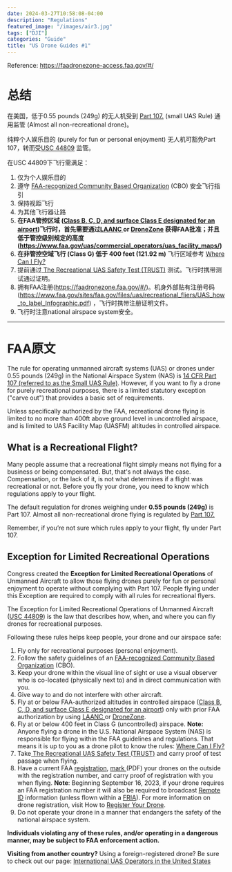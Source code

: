 ```yaml
---
date: 2024-03-27T10:58:08-04:00
description: "Regulations"
featured_image: "/images/air3.jpg"
tags: ["DJI"]
categories: "Guide"
title: "US Drone Guides #1"
---
```


Reference: https://faadronezone-access.faa.gov/#/



# 总结

在美国，低于0.55 pounds (249g) 的无人机受到 [Part 107.](https://www.faa.gov/uas/commercial_operators) (small UAS Rule) 通用监管 (Almost all non-recreational drone)。

纯粹个人娱乐目的 (purely for fun or personal enjoyment) 无人机可豁免Part 107，转而受[USC 44809](https://uscode.house.gov/view.xhtml?req=granuleid:USC-prelim-title49-section44809&num=0&edition=prelim) 监管。

在USC 44809下飞行需满足：

1. 仅为个人娱乐目的
2. 遵守 [FAA-recognized Community Based Organization](https://www.faa.gov/uas/recreationalfliers/faa-recognized-community-based-organizations) (CBO) 安全飞行指引
3. 保持视距飞行
4. 为其他飞行器让路
5. **在FAA管控区域 ([Class B, C, D, and surface Class E designated for an airport](https://www.faa.gov/uas/recreational_fliers/where_can_i_fly/airspace_101))飞行时，首先需要通过[LAANC ](https://www.faa.gov/uas/programs_partnerships/data_exchange)or [DroneZone](https://faadronezone.faa.gov/#/) 获得FAA批准；并且低于管控级别规定的高度(https://www.faa.gov/uas/commercial_operators/uas_facility_maps/)**
6. **在非管控空域飞行 (Class G) 低于 400 feet (121.92 m)**   飞行区域参考 [Where Can I Fly?](https://www.faa.gov/uas/getting_started/where_can_i_fly) 
7. 提前通过[ The Recreational UAS Safety Test (TRUST)](https://www.faa.gov/uas/recreational_fliers/knowledge_test_updates) 测试。飞行时携带测试通过证明。
8. 拥有FAA注册(https://faadronezone.faa.gov/#/)。机身外部贴有注册号码 (https://www.faa.gov/sites/faa.gov/files/uas/recreational_fliers/UAS_how_to_label_Infographic.pdf) ，飞行时携带注册证明文件。
9. 飞行时注意national airspace system安全。

***

# FAA原文

The rule for operating unmanned aircraft systems (UAS) or drones under 0.55 pounds (249g) in the National Airspace System (NAS) is [14 CFR Part 107 (referred to as the Small UAS Rule)](https://www.faa.gov/uas/commercial_operators). However, if you want to fly a drone for purely recreational purposes, there is a limited statutory exception ("carve out") that provides a basic set of requirements.

Unless specifically authorized by the FAA, recreational drone flying is limited to no more than 400ft above ground level in uncontrolled airspace, and is limited to UAS Facility Map (UASFM) altitudes in controlled airspace.

## What is a Recreational Flight?

Many people assume that a recreational flight simply means not flying for a business or being compensated. But, that's not always the case. Compensation, or the lack of it, is not what determines if a flight was recreational or not. Before you fly your drone, you need to know which regulations apply to your flight.

The default regulation for drones weighing under **0.55 pounds (249g)** is Part 107. Almost all non-recreational drone flying is regulated by [Part 107.](https://www.faa.gov/uas/commercial_operators)

Remember, if you’re not sure which rules apply to your flight, fly under Part 107.



## Exception for Limited Recreational Operations

Congress created the **Exception for Limited Recreational Operations** of Unmanned Aircraft to allow those flying drones purely for fun or personal enjoyment to operate without complying with Part 107. People flying under this Exception are required to comply with all rules for recreational flyers.

The Exception for Limited Recreational Operations of Unmanned Aircraft ([USC 44809](https://uscode.house.gov/view.xhtml?req=granuleid:USC-prelim-title49-section44809&num=0&edition=prelim)) is the law that describes how, when, and where you can fly drones for recreational purposes.

Following these rules helps keep people, your drone and our airspace safe:

1. Fly only for recreational purposes (personal enjoyment).
2. Follow the safety guidelines of an [FAA-recognized Community Based Organization](https://www.faa.gov/uas/recreationalfliers/faa-recognized-community-based-organizations) (CBO).
3. Keep your drone within the visual line of sight or use a visual observer who is co-located (physically next to) and in direct communication with you.
4. Give way to and do not interfere with other aircraft.
5. Fly at or below FAA-authorized altitudes in controlled airspace ([Class B, C, D, and surface Class E designated for an airport](https://www.faa.gov/uas/recreational_fliers/where_can_i_fly/airspace_101)) only with prior FAA authorization by using [LAANC ](https://www.faa.gov/uas/programs_partnerships/data_exchange)or [DroneZone](https://faadronezone.faa.gov/#/).
6. Fly at or below 400 feet in Class G (uncontrolled) airspace.
   **Note:** Anyone flying a drone in the U.S. National Airspace System (NAS) is responsible for flying within the FAA guidelines and regulations. That means it is up to you as a drone pilot to know the rules: [Where Can I Fly?](https://www.faa.gov/uas/getting_started/where_can_i_fly) 
7. Take[ The Recreational UAS Safety Test (TRUST)](https://www.faa.gov/uas/recreational_fliers/knowledge_test_updates) and carry proof of test passage when flying.
8. Have a current FAA [registration](https://faadronezone.faa.gov/#/), [mark ](https://www.faa.gov/sites/faa.gov/files/uas/recreational_fliers/UAS_how_to_label_Infographic.pdf)(PDF) your drones on the outside with the registration number, and carry proof of registration with you when flying.
   **Note**: Beginning September 16, 2023, if your drone requires an FAA registration number it will also be required to broadcast [Remote ID](https://www.faa.gov/uas/getting_started/remote_id) information (unless flown within a [FRIA](https://www.faa.gov/uas/getting_started/remote_id/fria)). For more information on drone registration, visit How to [Register Your Drone](https://www.faa.gov/uas/getting_started/register_drone).
9. Do not operate your drone in a manner that endangers the safety of the national airspace system.

**Individuals violating any of these rules, and/or operating in a dangerous manner, may be subject to FAA enforcement action.**



**Visiting from another country?** Using a foreign-registered drone? Be sure to check out our page: [International UAS Operators in the United States](https://www.faa.gov/uas/resources/foreign_operators)
